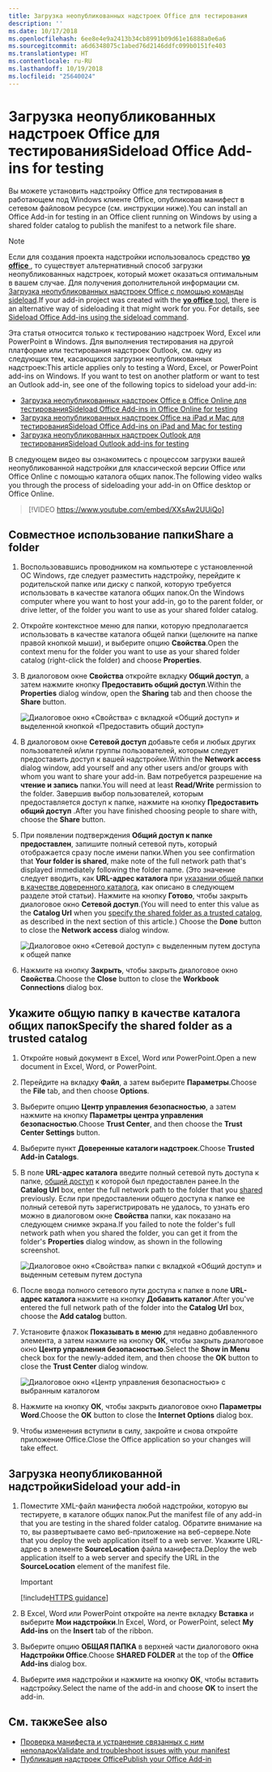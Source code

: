 ```yaml
---
title: Загрузка неопубликованных надстроек Office для тестирования
description: ''
ms.date: 10/17/2018
ms.openlocfilehash: 6ee8e4e9a2413b34cb8991b09d61e16888a0e6a6
ms.sourcegitcommit: a6d6348075c1abed76d2146ddfc099b0151fe403
ms.translationtype: HT
ms.contentlocale: ru-RU
ms.lasthandoff: 10/19/2018
ms.locfileid: "25640024"
---
```

# <a name="sideload-office-add-ins-for-testing"></a><span data-ttu-id="afdaa-102">Загрузка неопубликованных надстроек Office для тестирования</span><span class="sxs-lookup"><span data-stu-id="afdaa-102">Sideload Office Add-ins for testing</span></span>

<span data-ttu-id="afdaa-103">Вы можете установить надстройку Office для тестирования в работающем под Windows клиенте Office, опубликовав манифест в сетевом файловом ресурсе (см. инструкции ниже).</span><span class="sxs-lookup"><span data-stu-id="afdaa-103">You can install an Office Add-in for testing in an Office client running on Windows by using a shared folder catalog to publish the manifest to a network file share.</span></span>

> [!NOTE]
> <span data-ttu-id="afdaa-p101">Если для создания проекта надстройки использовалось средство [**yo office** ](https://github.com/OfficeDev/generator-office), то существует альтернативный способ загрузки неопубликованных надстроек, который может оказаться оптимальным в вашем случае. Для получения дополнительной информации см. [Загрузка неопубликованных надстроек Office с помощью команды sideload](sideload-office-addin-using-sideload-command.md).</span><span class="sxs-lookup"><span data-stu-id="afdaa-p101">If your add-in project was created with the [**yo office** tool](https://github.com/OfficeDev/generator-office), there is an alternative way of sideloading it that might work for you. For details, see [Sideload Office Add-ins using the sideload command](sideload-office-addin-using-sideload-command.md).</span></span>

<span data-ttu-id="afdaa-p102">Эта статья относится только к тестированию надстроек Word, Excel или PowerPoint в Windows. Для выполнения тестирования на другой платформе или тестирования надстроек Outlook, см. одну из следующих тем, касающихся загрузки неопубликованных надстроек:</span><span class="sxs-lookup"><span data-stu-id="afdaa-p102">This article applies only to testing a Word, Excel, or PowerPoint add-ins on Windows. If you want to test on another platform or want to test an Outlook add-in, see one of the following topics to sideload your add-in:</span></span>

- [<span data-ttu-id="afdaa-108">Загрузка неопубликованных надстроек Office в Office Online для тестирования</span><span class="sxs-lookup"><span data-stu-id="afdaa-108">Sideload Office Add-ins in Office Online for testing</span></span>](sideload-office-add-ins-for-testing.md)
- [<span data-ttu-id="afdaa-109">Загрузка неопубликованных надстроек Office на iPad и Mac для тестирования</span><span class="sxs-lookup"><span data-stu-id="afdaa-109">Sideload Office Add-ins on iPad and Mac for testing</span></span>](sideload-an-office-add-in-on-ipad-and-mac.md)
- [<span data-ttu-id="afdaa-110">Загрузка неопубликованных надстроек Outlook для тестирования</span><span class="sxs-lookup"><span data-stu-id="afdaa-110">Sideload Outlook add-ins for testing</span></span>](https://docs.microsoft.com/outlook/add-ins/sideload-outlook-add-ins-for-testing)


<span data-ttu-id="afdaa-111">В следующем видео вы ознакомитесь с процессом загрузки вашей неопубликованной надстройки для классической версии Office или Office Online с помощью каталога общих папок.</span><span class="sxs-lookup"><span data-stu-id="afdaa-111">The following video walks you through the process of sideloading your add-in on Office desktop or Office Online.</span></span>  


> [!VIDEO https://www.youtube.com/embed/XXsAw2UUiQo]


## <a name="share-a-folder"></a><span data-ttu-id="afdaa-112">Совместное использование папки</span><span class="sxs-lookup"><span data-stu-id="afdaa-112">Share a folder</span></span>

1. <span data-ttu-id="afdaa-113">Воспользовавшись проводником на компьютере с установленной ОС Windows, где следует разместить надстройку, перейдите к родительской папке или диску с папкой, которую требуется использовать в качестве каталога общих папок.</span><span class="sxs-lookup"><span data-stu-id="afdaa-113">On the Windows computer where you want to host your add-in, go to the parent folder, or drive letter, of the folder you want to use as your shared folder catalog.</span></span>

2. <span data-ttu-id="afdaa-114">Откройте контекстное меню для папки, которую предполагается использовать в качестве каталога общей папки (щелкните на папке правой кнопкой мыши), и выберите опцию **Свойства**.</span><span class="sxs-lookup"><span data-stu-id="afdaa-114">Open the context menu for the folder you want to use as your shared folder catalog (right-click the folder) and choose **Properties**.</span></span>

3. <span data-ttu-id="afdaa-115">В диалоговом окне **Свойства** откройте вкладку **Общий доступ**, а затем нажмите кнопку **Предоставить общий доступ**.</span><span class="sxs-lookup"><span data-stu-id="afdaa-115">Within the **Properties** dialog window, open the **Sharing** tab and then choose the **Share** button.</span></span>

    ![Диалоговое окно «Свойства» с вкладкой «Общий доступ» и выделенной кнопкой «Предоставить общий доступ»](../images/sideload-windows-properties-dialog.png)

4. <span data-ttu-id="afdaa-117">В диалоговом окне **Сетевой доступ** добавьте себя и любых других пользователей и/или группы пользователей, которым следует предоставить доступ к вашей надстройке.</span><span class="sxs-lookup"><span data-stu-id="afdaa-117">Within the **Network access** dialog window, add yourself and any other users and/or groups with whom you want to share your add-in.</span></span> <span data-ttu-id="afdaa-118">Вам потребуется разрешение на **чтение и запись** папки.</span><span class="sxs-lookup"><span data-stu-id="afdaa-118">You will need at least **Read/Write** permission to the folder.</span></span> <span data-ttu-id="afdaa-119">Завершив выбор пользователей, которым предоставляется доступ к папке, нажмите на кнопку **Предоставить общий доступ** .</span><span class="sxs-lookup"><span data-stu-id="afdaa-119">After you have finished choosing people to share with, choose the **Share** button.</span></span>

5. <span data-ttu-id="afdaa-120">При появлении подтверждения **Общий доступ к папке предоставлен**, запишите полный сетевой путь, который отображается сразу после имени папки.</span><span class="sxs-lookup"><span data-stu-id="afdaa-120">When you see confirmation that **Your folder is shared**, make note of the full network path that's displayed immediately following the folder name.</span></span> <span data-ttu-id="afdaa-121">(Это значение следует вводить, как **URL-адрес каталога** при [указании общей папки в качестве доверенного каталога](#specify-the-shared-folder-as-a-trusted-catalog), как описано в следующем разделе этой статьи). Нажмите на кнопку **Готово**, чтобы закрыть диалоговое окно **Сетевой доступ**.</span><span class="sxs-lookup"><span data-stu-id="afdaa-121">(You will need to enter this value as the **Catalog Url** when you [specify the shared folder as a trusted catalog](#specify-the-shared-folder-as-a-trusted-catalog), as described in the next section of this article.) Choose the **Done** button to close the **Network access** dialog window.</span></span>

   ![Диалоговое окно «Сетевой доступ» с выделенным путем доступа к общей папке](../images/sideload-windows-network-access-dialog.png)

6. <span data-ttu-id="afdaa-123">Нажмите на кнопку **Закрыть**, чтобы закрыть диалоговое окно **Свойства**.</span><span class="sxs-lookup"><span data-stu-id="afdaa-123">Choose the **Close** button to close the **Workbook Connections** dialog box.</span></span>

## <a name="specify-the-shared-folder-as-a-trusted-catalog"></a><span data-ttu-id="afdaa-124">Укажите общую папку в качестве каталога общих папок</span><span class="sxs-lookup"><span data-stu-id="afdaa-124">Specify the shared folder as a trusted catalog</span></span>
      
1. <span data-ttu-id="afdaa-125">Откройте новый документ в Excel, Word или PowerPoint.</span><span class="sxs-lookup"><span data-stu-id="afdaa-125">Open a new document in Excel, Word, or PowerPoint.</span></span>
    
2. <span data-ttu-id="afdaa-126">Перейдите на вкладку **Файл**, а затем выберите **Параметры**.</span><span class="sxs-lookup"><span data-stu-id="afdaa-126">Choose the **File** tab, and then choose **Options**.</span></span>
    
3. <span data-ttu-id="afdaa-127">Выберите опцию **Центр управления безопасностью**, а затем нажмите на кнопку **Параметры центра управления безопасностью**.</span><span class="sxs-lookup"><span data-stu-id="afdaa-127">Choose **Trust Center**, and then choose the **Trust Center Settings** button.</span></span>
    
4. <span data-ttu-id="afdaa-128">Выберите пункт **Доверенные каталоги надстроек**.</span><span class="sxs-lookup"><span data-stu-id="afdaa-128">Choose  **Trusted Add-in Catalogs**.</span></span>
    
5. <span data-ttu-id="afdaa-129">В поле **URL-адрес каталога** введите полный сетевой путь доступа к папке, [общий доступ](#share-a-folder) к которой был предоставлен ранее.</span><span class="sxs-lookup"><span data-stu-id="afdaa-129">In the **Catalog Url** box, enter the full network path to the folder that you [shared](#share-a-folder) previously.</span></span> <span data-ttu-id="afdaa-130">Если при предоставлении общего доступа к папке ее полный сетевой путь зарегистрировать не удалось, то узнать его можно в диалоговом окне **Свойства** папки, как показано на следующем снимке экрана.</span><span class="sxs-lookup"><span data-stu-id="afdaa-130">If you failed to note the folder's full network path when you shared the folder, you can get it from the folder's **Properties** dialog window, as shown in the following screenshot.</span></span> 

    ![Диалоговое окно «Свойства» папки с вкладкой «Общий доступ» и выденным сетевым путем доступа](../images/sideload-windows-properties-dialog-2.png)
    
6. <span data-ttu-id="afdaa-132">После ввода полного сетевого пути доступа к папке в поле **URL-адрес каталога** нажмите на кнопку **Добавить каталог**.</span><span class="sxs-lookup"><span data-stu-id="afdaa-132">After you've entered the full network path of the folder into the **Catalog Url** box, choose the **Add catalog** button.</span></span>

7. <span data-ttu-id="afdaa-133">Установите флажок **Показывать в меню** для недавно добавленного элемента, а затем нажмите на кнопку **ОК**, чтобы закрыть диалоговое окно **Центр управления безопасностью**.</span><span class="sxs-lookup"><span data-stu-id="afdaa-133">Select the **Show in Menu** check box for the newly-added item, and then choose the **OK** button to close the **Trust Center** dialog window.</span></span> 

    ![Диалоговое окно «Центр управления безопасностью» с выбранным каталогом](../images/sideload-windows-trust-center-dialog.png)

8. <span data-ttu-id="afdaa-135">Нажмите на кнопку **ОК**, чтобы закрыть диалоговое окно **Параметры Word**.</span><span class="sxs-lookup"><span data-stu-id="afdaa-135">Choose the  **OK** button to close the **Internet Options** dialog box.</span></span>

9. <span data-ttu-id="afdaa-136">Чтобы изменения вступили в силу, закройте и снова откройте приложение Office.</span><span class="sxs-lookup"><span data-stu-id="afdaa-136">Close the Office application so your changes will take effect.</span></span>
    

## <a name="sideload-your-add-in"></a><span data-ttu-id="afdaa-137">Загрузка неопубликованной надстройки</span><span class="sxs-lookup"><span data-stu-id="afdaa-137">Sideload your add-in</span></span>


1. <span data-ttu-id="afdaa-138">Поместите XML-файл манифеста любой надстройки, которую вы тестируете, в каталоге общих папок.</span><span class="sxs-lookup"><span data-stu-id="afdaa-138">Put the manifest file of any add-in that you are testing in the shared folder catalog.</span></span> <span data-ttu-id="afdaa-139">Обратите внимание на то, вы развертываете само веб-приложение на веб-сервере.</span><span class="sxs-lookup"><span data-stu-id="afdaa-139">Note that you deploy the web application itself to a web server.</span></span> <span data-ttu-id="afdaa-140">Укажите URL-адрес в элементе **SourceLocation** файла манифеста.</span><span class="sxs-lookup"><span data-stu-id="afdaa-140">Deploy the web application itself to a web server and specify the URL in the  **SourceLocation** element of the manifest file.</span></span>

    > [!IMPORTANT]
    > [!include[HTTPS guidance](../includes/https-guidance.md)]

2. <span data-ttu-id="afdaa-141">В Excel, Word или PowerPoint откройте на ленте вкладку **Вставка** и выберите **Мои надстройки**.</span><span class="sxs-lookup"><span data-stu-id="afdaa-141">In Excel, Word, or PowerPoint, select **My Add-ins** on the **Insert** tab of the ribbon.</span></span>

3. <span data-ttu-id="afdaa-142">Выберите опцию **ОБЩАЯ ПАПКА** в верхней части диалогового окна **Надстройки Office**.</span><span class="sxs-lookup"><span data-stu-id="afdaa-142">Choose **SHARED FOLDER** at the top of the **Office Add-ins** dialog box.</span></span>

4. <span data-ttu-id="afdaa-143">Выберите имя надстройки и нажмите на кнопку **ОК**, чтобы вставить надстройку.</span><span class="sxs-lookup"><span data-stu-id="afdaa-143">Select the name of the add-in and choose **OK** to insert the add-in.</span></span>


## <a name="see-also"></a><span data-ttu-id="afdaa-144">См. также</span><span class="sxs-lookup"><span data-stu-id="afdaa-144">See also</span></span>

- [<span data-ttu-id="afdaa-145">Проверка манифеста и устранение связанных с ним неполадок</span><span class="sxs-lookup"><span data-stu-id="afdaa-145">Validate and troubleshoot issues with your manifest</span></span>](troubleshoot-manifest.md)
- [<span data-ttu-id="afdaa-146">Публикация надстроек Office</span><span class="sxs-lookup"><span data-stu-id="afdaa-146">Publish your Office Add-in</span></span>](../publish/publish.md)
    
